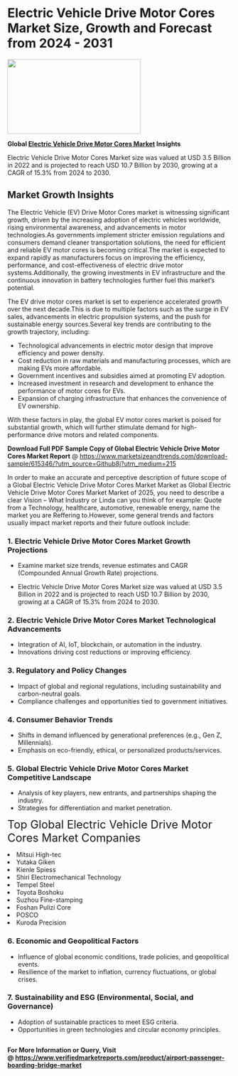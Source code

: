 <H1>Electric Vehicle Drive Motor Cores Market Size, Growth and Forecast from 2024 - 2031</H1><img class="aligncenter size-medium wp-image-584254" src="https://thirdeyenews.in/wp-content/uploads/2024/09/Global-Market-Research-300x168.jpeg" alt="" width="300" height="168" /><p><strong>Global&nbsp;<a href="https://www.marketsizeandtrends.com/download-sample/615346/?utm_source=Github8j?utm_medium=215">Electric Vehicle Drive Motor Cores Market</a> Insights</strong></p><p>Electric Vehicle Drive Motor Cores Market size was valued at USD 3.5 Billion in 2022 and is projected to reach USD 10.7 Billion by 2030, growing at a CAGR of 15.3% from 2024 to 2030.</p><p><h2>Market Growth Insights</h2> <p>The Electric Vehicle (EV) Drive Motor Cores market is witnessing significant growth, driven by the increasing adoption of electric vehicles worldwide, rising environmental awareness, and advancements in motor technologies.As governments implement stricter emission regulations and consumers demand cleaner transportation solutions, the need for efficient and reliable EV motor cores is becoming critical.The market is expected to expand rapidly as manufacturers focus on improving the efficiency, performance, and cost-effectiveness of electric drive motor systems.Additionally, the growing investments in EV infrastructure and the continuous innovation in battery technologies further fuel this market’s potential.</p> <p>The EV drive motor cores market is set to experience accelerated growth over the next decade.This is due to multiple factors such as the surge in EV sales, advancements in electric propulsion systems, and the push for sustainable energy sources.Several key trends are contributing to the growth trajectory, including: <ul> <li>Technological advancements in electric motor design that improve efficiency and power density.</li> <li>Cost reduction in raw materials and manufacturing processes, which are making EVs more affordable.</li> <li>Government incentives and subsidies aimed at promoting EV adoption.</li> <li>Increased investment in research and development to enhance the performance of motor cores for EVs.</li> <li>Expansion of charging infrastructure that enhances the convenience of EV ownership.</li> </ul> With these factors in play, the global EV motor cores market is poised for substantial growth, which will further stimulate demand for high-performance drive motors and related components.</p> <p><span class=""><strong>Download Full PDF Sample Copy of Global Electric Vehicle Drive Motor Cores Market Report</strong> @ <a href="https://www.marketsizeandtrends.com/download-sample/615346/?utm_source=Github8j?utm_medium=215" target="_blank">https://www.marketsizeandtrends.com/download-sample/615346/?utm_source=Github8j?utm_medium=215</a></span></p><p>In order to make an accurate and perceptive description of future scope of a Global&nbsp;Electric Vehicle Drive Motor Cores Market Market as Global&nbsp;Electric Vehicle Drive Motor Cores Market Market of 2025, you need to describe a clear Vision &ndash; What Industry or Linda can you think of for example: Quote from a Technology, healthcare, automotive, renewable energy, name the market you are Reffering to.However, some general trends and factors usually impact market reports and their future outlook include:</p><h3>1.&nbsp;<strong>Electric Vehicle Drive Motor Cores Market Growth Projections</strong></h3><ul><li>Examine market size trends, revenue estimates and CAGR (Compounded Annual Growth Rate) projections.</li><li><p>Electric Vehicle Drive Motor Cores Market size was valued at USD 3.5 Billion in 2022 and is projected to reach USD 10.7 Billion by 2030, growing at a CAGR of 15.3% from 2024 to 2030.</p></li></ul><h3>2.&nbsp;<strong>Electric Vehicle Drive Motor Cores Market Technological Advancements</strong></h3><ul><li>Integration of AI, IoT, blockchain, or automation in the industry.</li><li>Innovations driving cost reductions or improving efficiency.</li></ul><h3>3.&nbsp;<strong>Regulatory and Policy Changes</strong></h3><ul><li>Impact of global and regional regulations, including sustainability and carbon-neutral goals.</li><li>Compliance challenges and opportunities tied to government initiatives.</li></ul><h3>4.&nbsp;<strong>Consumer Behavior Trends</strong></h3><ul><li>Shifts in demand influenced by generational preferences (e.g., Gen Z, Millennials).</li><li>Emphasis on eco-friendly, ethical, or personalized products/services.</li></ul><h3>5.&nbsp;<strong>Global Electric Vehicle Drive Motor Cores Market Competitive Landscape</strong></h3><ul><li>Analysis of key players, new entrants, and partnerships shaping the industry.</li><li>Strategies for differentiation and market penetration.</li></ul><p data-pm-slice="1 1 []"><span style="color: inherit; font-family: inherit; font-size: 25px;">Top Global Electric Vehicle Drive Motor Cores Market Companies</span></p><div class="" data-test-id=""><p><li>Mitsui High-tec</li><li> Yutaka Giken</li><li> Kienle Spiess</li><li> Shiri Electromechanical Technology</li><li> Tempel Steel</li><li> Toyota Boshoku</li><li> Suzhou Fine-stamping</li><li> Foshan Pulizi Core</li><li> POSCO</li><li> Kuroda Precision</li></p></div><h3>6.&nbsp;<strong>Economic and Geopolitical Factors</strong></h3><ul><li>Influence of global economic conditions, trade policies, and geopolitical events.</li><li>Resilience of the market to inflation, currency fluctuations, or global crises.</li></ul><h3>7.&nbsp;<strong>Sustainability and ESG (Environmental, Social, and Governance)</strong></h3><ul><li>Adoption of sustainable practices to meet ESG criteria.</li><li>Opportunities in green technologies and circular economy principles.</li></ul><h2><strong style="font-size: 14px;">For More Information or Query, Visit @&nbsp;</strong><a style="background-color: #ffffff; font-size: 14px;" href="https://www.marketsizeandtrends.com/report/electric-vehicle-drive-motor-cores-market/" target="_blank">https://www.verifiedmarketreports.com/product/airport-passenger-boarding-bridge-market</a></h2>